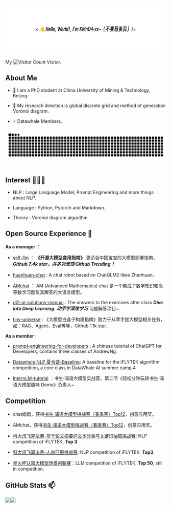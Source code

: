 <div align="center">
    <img src="image/readme_file.png">
</div>

My ![Visitor Count](https://profile-counter.glitch.me/KMnO4-zx/count.svg) Visitor.

## About Me  
- 🌱 I am a PhD student at China University of Mining & Technology, Beijing.

- 💬 My research direction is global discrete grid and method of generation Voronoi diagram.

- ⭐ Datawhale Members.

<picture>
  <source media="(prefers-color-scheme: dark)" srcset="https://raw.githubusercontent.com/KMnO4-zx/KMnO4-zx/output/github-contribution-grid-snake-dark.svg">
  <source media="(prefers-color-scheme: light)" srcset="https://raw.githubusercontent.com/KMnO4-zx/KMnO4-zx//output/github-contribution-grid-snake.svg">
  <img alt="github contribution grid snake animation" src="https://raw.githubusercontent.com/KMnO4-zx/KMnO4-zx/output/github-contribution-grid-snake.svg">
</picture>

## Interest 👨🏽‍💻
- NLP : Large Language Model, Prompt Engineering and more things about NLP.

- Language : Python, Pytorch and Markdown.

- Theory : Voronoi diagram algorithm.

## Open Source Experience 👯

**As a manager** ：

- [self-llm](https://github.com/datawhalechina/self-llm.git) ： **《开源大模型食用指南》** 更适合中国宝宝的大模型部署指南，_**Github 7.4k star，并多次登顶 Github Trending！**_

- [huanhuan-chat](https://github.com/KMnO4-zx/huanhuan-chat.git) : A chat robot based on ChatGLM2 likes Zhenhuan。

- [AMchat](https://github.com/AXYZdong/AMchat.git) ： AM (Advanced Mathematics) chat 是一个集成了数学知识和高等数学习题及其解答的大语言模型。

- [d2l-ai-solutions-manual](https://github.com/datawhalechina/d2l-ai-solutions-manual.git) : The answers to the exercises after class _**Dive into Deep Learning**_. ***动手学深度学习*** 习题解答项目~

- [tiny-universe](https://github.com/datawhalechina/tiny-universe) : 《大模型白盒子构建指南》致力于从零手搓大模型相关任务，如：RAG、Agent、Eval等等，Github 1.1k star.

**As a member** :
- [prompt-engineering-for-developers](https://github.com/datawhalechina/prompt-engineering-for-developers.git) : A chinese tutorial of ChatGPT for Developers, contains three classes of AndrewNg.

- [Datawhale NLP 夏令营-Baseline](https://vj6fpcxa05.feishu.cn/docx/DIged2HfIojIYlxWP9Hc2x0UnVd): A baseline for the iFLYTEK algorithm competition, a core class in DataWhale AI summer camp.4

- [InternLM-tutorial](https://github.com/InternLM/tutorial.git) ：书生·浦语大模型实战营，第二节《轻松分钟玩转书生·浦语大模型趣味 Demo》负责人~

## Competition

- chat嬛嬛，获得[书生·浦语大模型挑战赛（春季赛）Top12](https://mp.weixin.qq.com/s/8Xh232cWplgg3qdfMdD0YQ)，创意应用奖。

- AMchat，获得[书生·浦语大模型挑战赛（春季赛）Top12](https://mp.weixin.qq.com/s/8Xh232cWplgg3qdfMdD0YQ)，创意应用奖。

- [科大讯飞算法赛-基于论文摘要的文本分类与关键词抽取挑战赛](http://challenge.xfyun.cn/topic/info?type=abstract-of-the-paper): NLP competition of iFLYTEK, **Top 3**.

- [科大讯飞算法赛-人岗匹配挑战赛](http://challenge.xfyun.cn/topic/info?type=person-post-matching-2023): NLP competition of iFLYTEK, **Top3**.

- [星火杯认知大模型场景创新赛](http://challenge.xfyun.cn/xinghuo)：LLM competition of iFLYTEK, **Top 50**, still in competition.

## GitHub Stats 📫

<div>
  <img height="170" align="left" src="https://github-readme-stats.vercel.app/api?username=KMnO4-zx&show_icons=true&theme=light" />
  <img src="https://github-readme-stats.vercel.app/api/top-langs/?username=KMnO4-zx&hide_langs_below=1&theme=default&line_height=27&layout=compact" />
</div>
